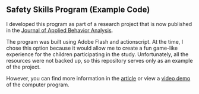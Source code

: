 ## Safety Skills Program (Example Code)

I developed this program as part of a research project that is now published in
the [Journal of Applied Behavior Analysis](http://onlinelibrary.wiley.com/doi/10.1002/jaba.105/abstract).

The program was built using Adobe Flash and actionscript. At the time, I chose this option
because it would allow me to create a fun game-like experience for the children participating
in the study. Unfortunately, all the resources were not backed up, so this repository serves only
as an example of the project.

However, you can find more information in the [article](http://onlinelibrary.wiley.com/doi/10.1002/jaba.105/abstract) or view a [video demo](https://vimeo.com/140873916) of the computer program.
